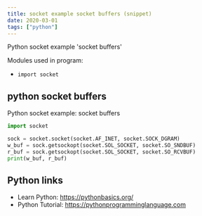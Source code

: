 ```yaml
---
title: socket example socket buffers (snippet)
date: 2020-03-01
tags: ["python"]
---
```

Python socket example 'socket buffers'


Modules used in program: 
* `import socket`

## python socket buffers

Python socket example: socket buffers

```python
import socket

sock = socket.socket(socket.AF_INET, socket.SOCK_DGRAM)
w_buf = sock.getsockopt(socket.SOL_SOCKET, socket.SO_SNDBUF)
r_buf = sock.getsockopt(socket.SOL_SOCKET, socket.SO_RCVBUF)
print(w_buf, r_buf)

```

## Python links

- Learn Python: https://pythonbasics.org/
- Python Tutorial: https://pythonprogramminglanguage.com
